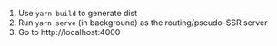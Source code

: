 1. Use `yarn build` to generate dist
2. Run `yarn serve` (in background) as the routing/pseudo-SSR server
3. Go to http://localhost:4000
